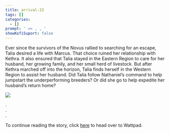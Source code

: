 ```yaml
---
title: arrival-23
tags: []
categories:
  - []
prompt: ' => , , '
showKofiSuport: false
---
```

Ever since the survivors of the Novus rallied to searching for an escape, Talia desired a life with Marcus. That choice ruined her relationship with Kethra. It also ensured that Talia stayed in the Eastern Region to care for her husband, her growing family, and her small herd of livestock. But after Kethra marched off into the horizon, Talia finds herself in the Western Region to assist her husband.<!-- more --> Did Talia follow Nathaniel’s command to help jumpstart the underperforming breeders? Or did she go to help expedite her husband’s return home?

<div class="center">

[![](/images/covers/arrival.png "")](https://www.wattpad.com/...)

</div>



<div class="center story-ellipses">

.</br>
.</br>
.</br>

</div>

<div>

To continue reading the story, click [here](https://www.wattpad.com/...) to head over to Wattpad.

</div>